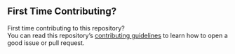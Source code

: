 ## First Time Contributing?

First time contributing to this repository?  
You can read this repository’s [contributing guidelines](../CONTRIBUTING.md) to learn how to open a good issue or pull request.
